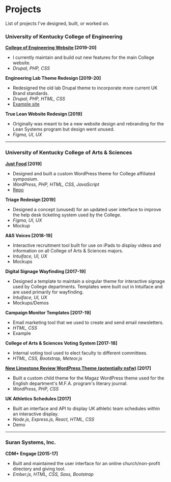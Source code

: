 # Projects
List of projects I've designed, built, or worked on.


### University of Kentucky College of Engineering
**[College of Engineering Website](https://www.engr.uky.edu/) [2019-20]**
- I currently maintain and build out new features for the main College website.
- *Drupal, PHP, CSS*

**Engineering Lab Theme Redesign [2019-20]**
- Redesigned the old lab Drupal theme to incorporate more current UK Brand standards.
- *Drupal, PHP, HTML, CSS*
- [Example site](http://berry.engr.uky.edu/)

**True Lean Website Redesign [2019]**
- Originally was meant to be a new website design and rebranding for the Lean Systems program but design went unused.
- *Figma, UI, UX*

---

### University of Kentucky College of Arts & Sciences

**[Just Food](http://justfood.as.uky.edu/) [2019]**
- Designed and built a custom WordPress theme for College affiliated symposium.
- *WordPress, PHP, HTML, CSS, JavaScript*
- [Repo](https://github.com/b00tahead/justfood)

**Triage Redesign [2019]**
- Designed a concept (unused) for an updated user interface to improve the help desk ticketing system used by the College.
- *Figma, UI, UX*
- Mockup

**A&S Voices [2018-19]**
- Interactive recruitment tool built for use on iPads to display videos and information on all College of Arts & Sciences majors.
- *Intuiface, UI, UX*
- Mockups

**Digital Signage Wayfinding [2017-19]**
- Designed a template to maintain a singular theme for interactive signage used by College departments. Templates were built out in Intuiface and are used primarily for wayfinding.
- *Intuiface, UI, UX*
- Mockups/Demos

**Campaign Monitor Templates [2017-19]**
- Email marketing tool that we used to create and send email newsletters.
- *HTML, CSS*
- Example

**College of Arts & Sciences Voting System [2017-18]**
- Internal voting tool used to elect faculty to different committees.
- *HTML, CSS, Bootstrap, Meteor.js*

**[New Limestone Review WordPress Theme (potentially nsfw)](http://newlimestonereview.as.uky.edu/) [2017]**
- Built a custom child theme for the Magaz WordPress theme used for the English department's M.F.A. program's literary journal.
- *WordPress, PHP, CSS*

**UK Athletics Schedules [2017]**
- Built an interface and API to display UK athletic team schedules within an interactive display.
- *Node.js, Express.js, React, HTML, CSS*
- Demo

---

### Suran Systems, Inc.

**CDM+ Engage [2015-17]**
- Built and maintained the user interface for an online church/non-profit directory and giving tool.
- *Ember.js, HTML, CSS, Sass, Bootstrap*
